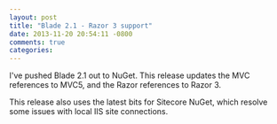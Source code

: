 ```yaml
---
layout: post
title: "Blade 2.1 - Razor 3 support"
date: 2013-11-20 20:54:11 -0800
comments: true
categories: 
---
```

I've pushed Blade 2.1 out to NuGet. This release updates the MVC references to MVC5, and the Razor references to Razor 3.

This release also uses the latest bits for Sitecore NuGet, which resolve some issues with local IIS site connections.